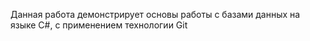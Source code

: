 Данная работа демонстрирует основы работы с базами данных на языке C#, с применением технологии Git
